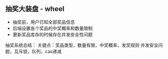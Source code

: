 ## 抽奖大装盘 - wheel

- 抽奖前，用户已知全部奖品信息
- 后端设置各个奖品的中奖概率和数量限制
- 更新奖品库存的时候存在并发安全性问题

抽奖系统总结：
关键点：奖品类型，数量有限，中奖概率，发奖规则
并发安全问题，互斥锁，队列，cas递减